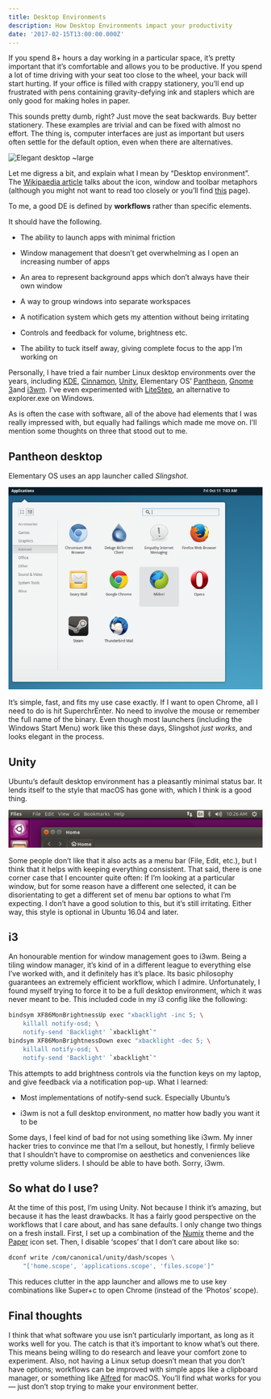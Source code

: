 ```yaml
---
title: Desktop Environments
description: How Desktop Environments impact your productivity
date: '2017-02-15T13:00:00.000Z'
---
```


If you spend 8+ hours a day working in a particular space, it’s pretty
important that it’s comfortable and allows you to be productive. If you spend a
lot of time driving with your seat too close to the wheel, your back will start
hurting. If your office is filled with crappy stationery, you’ll end up
frustrated with pens containing gravity-defying ink and staplers which are only
good for making holes in paper.

This sounds pretty dumb, right? Just move the seat backwards. Buy better
stationery.  These examples are trivial and can be fixed with almost no effort.
The thing is, computer interfaces are just as important but users often settle
for the default option, even when there are alternatives.

![Elegant desktop ~large](elegant.png "Desktops can be both functional and
elegant Credit to [/u/robowarrior_](https://reddit.com/user/robowarrior_/)")


Let me digress a bit, and explain what I mean by “Desktop environment”. The
[Wikipaedia article](https://en.wikipedia.org/wiki/Desktop_environment) talks
about the icon, window and toolbar metaphors (although you might not want to
read too closely or you’ll find
[this](https://en.wikipedia.org/wiki/WIMP_(computing)) page).

To me, a good DE is defined by **workflows** rather than specific elements.

It should have the following.

* The ability to launch apps with minimal friction

* Window management that doesn’t get overwhelming as I open an increasing
  number of apps

* An area to represent background apps which don’t always have their own window

* A way to group windows into separate workspaces

* A notification system which gets my attention without being irritating

* Controls and feedback for volume, brightness etc.

* The ability to tuck itself away, giving complete focus to the app I’m working
  on

Personally, I have tried a fair number Linux desktop environments over the
years, including [KDE](https://www.kde.org/),
[Cinnamon](https://github.com/linuxmint/Cinnamon),
[Unity](http://unity.ubuntu.com/about), Elementary OS’
[Pantheon](https://en.wikipedia.org/wiki/Elementary_OS), [Gnome
3](https://www.gnome.org/gnome-3/)and [i3wm](https://i3wm.org/). I’ve even
experimented with [LiteStep](http://litestep.info/), an alternative to
explorer.exe on Windows.

As is often the case with software, all of the above had elements that I was
really impressed with, but equally had failings which made me move on. I’ll
mention some thoughts on three that stood out to me.

## Pantheon desktop

Elementary OS uses an app launcher called *Slingshot*.

![*Slingshot launcher*](slingshot.png "Slingshot launcher")

It’s simple, fast, and fits my use case exactly. If I want to open Chrome, all
I need to do is hit SuperchrEnter. No need to involve the mouse or remember the
full name of the binary. Even though most launchers (including the Windows
Start Menu) work like this these days, Slingshot *just works*, and looks
elegant in the process.

## Unity

Ubuntu’s default desktop environment has a pleasantly minimal status bar. It
lends itself to the style that macOS has gone with, which I think is a good
thing.

![Unity](unity.png "Unity")

Some people don’t like that it also acts as a menu bar (File, Edit, etc.), but
I think that it helps with keeping everything consistent. That said, there is
one corner case that I encounter quite often: If I’m looking at a particular
window, but for some reason have a different one selected, it can be
disorientating to get a different set of menu bar options to what I’m
expecting. I don’t have a good solution to this, but it’s still irritating.
Either way, this style is optional in Ubuntu 16.04 and later.

## i3

An honourable mention for window management goes to i3wm. Being a tiling window
manager, it’s kind of in a different league to everything else I’ve worked
with, and it definitely has it’s place. Its basic philosophy guarantees an
extremely efficient workflow, which I admire. Unfortunately, I found myself
trying to force it to be a full desktop environment, which it was never meant
to be. This included code in my i3 config like the following:

```bash
bindsym XF86MonBrightnessUp exec "xbacklight -inc 5; \
    killall notify-osd; \
    notify-send 'Backlight' `xbacklight`"
bindsym XF86MonBrightnessDown exec "xbacklight -dec 5; \
    killall notify-osd; \
    notify-send 'Backlight' `xbacklight`"
```

This attempts to add brightness controls via the function keys on my laptop,
and give feedback via a notification pop-up. What I learned:

* Most implementations of notify-send suck. Especially Ubuntu’s

* i3wm is not a full desktop environment, no matter how badly you want it to be

Some days, I feel kind of bad for not using something like i3wm. My inner
hacker tries to convince me that I’m a sellout, but honestly, I firmly believe
that I shouldn’t have to compromise on aesthetics and conveniences like pretty
volume sliders. I should be able to have both. Sorry, i3wm.

## So what do I use?

At the time of this post, I’m using Unity. Not because I think it’s amazing,
but because it has the least drawbacks. It has a fairly good perspective on the
workflows that I care about, and has sane defaults. I only change two things on
a fresh install. First, I set up a combination of the
[Numix](https://numixproject.org/) theme and the
[Paper](https://snwh.org/paper) icon set. Then, I disable ‘scopes’ that I don’t
care about like so:

```bash
dconf write /com/canonical/unity/dash/scopes \
    "['home.scope', 'applications.scope', 'files.scope']"
```

This reduces clutter in the app launcher and allows me to use key combinations
like Super+c to open Chrome (instead of the ‘Photos’ scope).

## Final thoughts

I think that what software you use isn’t particularly important, as long as it
works well for you. The catch is that it’s important to know what’s out there.
This means being willing to do research and leave your comfort zone to
experiment. Also, not having a Linux setup doesn’t mean that you don’t have
options; workflows can be improved with simple apps like a clipboard manager,
or something like [Alfred](https://www.alfredapp.com/) for macOS. You’ll find
what works for you — just don’t stop trying to make your environment better.
